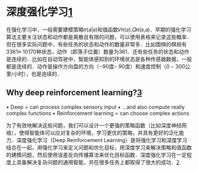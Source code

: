 

<!--
 * @version:
 * @Author:  StevenJokess https://github.com/StevenJokess
 * @Date: 2020-10-14 21:49:49
 * @LastEditors:  StevenJokess https://github.com/StevenJokess
 * @LastEditTime: 2020-11-11 21:12:34
 * @Description:
 * @TODO::
 * @Reference:https://nndl.github.io/
-->

# 深度强化学习[1]

在强化学习中，一般需要建模策略𝜋(𝑎|𝑠)和值函数𝑉𝜋(𝑠),𝑄𝜋(𝑠,𝑎)．早期的强化学习算法主要关注状态和动作都是离散且有限的问题，可以使用表格来记录这些概率．但在很多实际问题中，有些任务的状态和动作的数量非常多．比如围棋的棋局有3361≈ 10170种状态，动作（即落子位置）数量为361．还有些任务的状态和动作是连续的．比如在自动驾驶中，智能体感知到的环境状态是各种传感器数据，一般都是连续的．动作是操作方向盘的方向（−90度∼ 90度）和速度控制（0 ∼ 300公里/小时），也是连续的．


## Why deep reinforcement learning?[3]

• Deep = can process complex sensory input ▪ …and also compute really complex functions • Reinforcement learning = can choose complex actions

为了有效地解决这些问题，我们可以设计一个更强的策略函数（比如深度神经网络），使得智能体可以应对复杂的环境，学习更优的策略，并具有更好的泛化能力．深度强化学习（Deep Reinforcement Learning）是将强化学习和深度学习结合在一起，用强化学习来定义问题和优化目标，用深度学习来解决策略和值函数的建模问题，然后使用误差反向传播算法来优化目标函数．深度强化学习在一定程度上具备解决复杂问题的通用智能，并在很多任务上都取得了很大的成功．[2]

[1]: https://nndl.github.io/
[2]: https://mrt.aminer.cn/5e05b8176438ae128ad73227
[3]: http://rail.eecs.berkeley.edu/deeprlcourse/static/slides/lec-1.pdf
